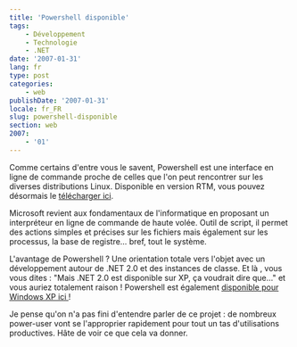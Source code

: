 ```yaml
---
title: 'Powershell disponible'
tags:
    - Développement
    - Technologie
    - .NET
date: '2007-01-31'
lang: fr
type: post
categories:
    - web
publishDate: '2007-01-31'
locale: fr_FR
slug: powershell-disponible
section: web
2007:
    - '01'
---
```


Comme certains d'entre vous le savent, Powershell est une interface en ligne de commande proche de celles que l'on peut rencontrer sur les diverses distributions Linux. Disponible en version RTM, vous pouvez désormais le [télécharger ici](http://www.microsoft.com/fr-fr/download/details.aspx?id=23200).

<!--more-->

Microsoft revient aux fondamentaux de l'informatique en proposant un interpréteur en ligne de commande de haute volée. Outil de script, il permet des actions simples et précises sur les fichiers mais également sur les processus, la base de registre… bref, tout le système.

L'avantage de Powershell&nbsp;? Une orientation totale vers l'objet avec un développement autour de .NET 2.0 et des instances de classe. Et là , vous vous dites&nbsp;: "Mais .NET 2.0 est disponible sur XP, ça voudrait dire que…" et vous auriez totalement raison&nbsp;! Powershell est également [disponible pour Windows XP ici&nbsp;](http://www.microsoft.com/fr-fr/download/details.aspx?id=9591)!

Je pense qu'on n'a pas fini d'entendre parler de ce projet : de nombreux <span lang="en">power-user</span> vont se l'approprier rapidement pour tout un tas d'utilisations productives. Hâte de voir ce que cela va donner.
